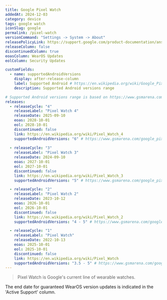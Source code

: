 ```yaml
---
title: Google Pixel Watch
addedAt: 2024-12-03
category: device
tags: google watch
iconSlug: google
permalink: /pixel-watch
versionCommand: "Settings -> System -> About"
releasePolicyLink: https://support.google.com/product-documentation/answer/12799779
releaseColumn: false
discontinuedColumn: true
eoasColumn: WearOS Updates
eolColumn: Security Updates

customFields:
  - name: supportedAndroidVersions
    display: after-release-column
    label: Supported Android # https://en.wikipedia.org/wiki/Google_Pixel#Phones
    description: Supported Android versions range

# Supported Android versions range is based on https://www.gsmarena.com/.
releases:
  - releaseCycle: "4"
    releaseLabel: "Pixel Watch 4"
    releaseDate: 2025-09-10
    eoas: 2028-10-01
    eol: 2028-10-01
    discontinued: false
    link: https://en.wikipedia.org/wiki/Pixel_Watch_4
    supportedAndroidVersions: "6" # https://www.gsmarena.com/google_pixel_watch_3-13253.php
    
  - releaseCycle: "3"
    releaseLabel: "Pixel Watch 3"
    releaseDate: 2024-09-10
    eoas: 2027-10-01
    eol: 2027-10-01
    discontinued: false
    link: https://en.wikipedia.org/wiki/Pixel_Watch_3
    supportedAndroidVersions: "5" # https://www.gsmarena.com/google_pixel_watch_3-13253.php

  - releaseCycle: "2"
    releaseLabel: "Pixel Watch 2"
    releaseDate: 2023-10-12
    eoas: 2026-10-01
    eol: 2026-10-01
    discontinued: false
    link: https://en.wikipedia.org/wiki/Pixel_Watch_2
    supportedAndroidVersions: "4 - 5" # https://www.gsmarena.com/google_pixel_watch_2-12547.php

  - releaseCycle: "1"
    releaseLabel: "Pixel Watch"
    releaseDate: 2022-10-13
    eoas: 2025-10-01
    eol: 2025-10-01
    discontinued: false
    link: https://en.wikipedia.org/wiki/Pixel_Watch
    supportedAndroidVersions: "3.5 - 5" # https://www.gsmarena.com/google_pixel_watch-11546.php
---
```


> Pixel Watch is Google's current line of wearable watches.

The end date for guaranteed WearOS version updates is indicated in the 'Active Support' column.
